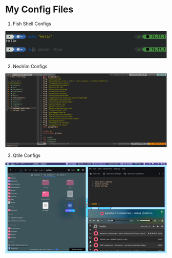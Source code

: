 # My Config Files

1. Fish Shell Configs

![Fish Shell Screenshot](./screenshots/fish.png)

2. NeoVim Configs

![NeoVim Screenshot](./screenshots/neovim.png)

3. Qtile Configs

![Qtile Screenshot](./screenshots/qtile.png)
